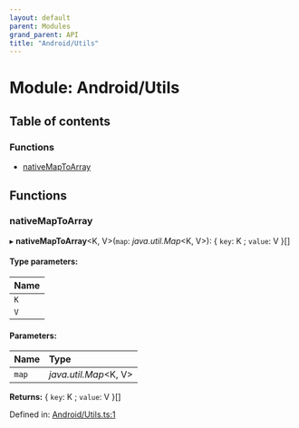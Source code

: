```yaml
---
layout: default
parent: Modules
grand_parent: API
title: "Android/Utils"
---
```


# Module: Android/Utils

## Table of contents

### Functions

- [nativeMapToArray](android_utils.md#nativemaptoarray)

## Functions

### nativeMapToArray

▸ **nativeMapToArray**<K, V\>(`map`: *java.util.Map*<K, V\>): { `key`: K ; `value`: V  }[]

#### Type parameters:

Name |
:------ |
`K` |
`V` |

#### Parameters:

Name | Type |
:------ | :------ |
`map` | *java.util.Map*<K, V\> |

**Returns:** { `key`: K ; `value`: V  }[]

Defined in: [Android/Utils.ts:1](https://github.com/atabix/nativescript-plugins/blob/90ee9de/packages/nativescript-amazon-chime/support/Android/Utils.ts#L1)
